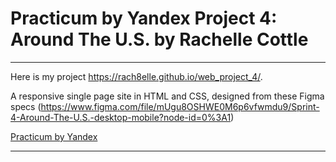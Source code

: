 # Practicum by Yandex Project 4: Around The U.S.  by Rachelle Cottle

----
Here is my project https://rach8elle.github.io/web_project_4/.

A responsive single page site in HTML and CSS, designed from these Figma specs (https://www.figma.com/file/mUgu8OSHWE0M6p6vfwmdu9/Sprint-4-Around-The-U.S.-desktop-mobile?node-id=0%3A1)

[Practicum by Yandex](https://www.practicum.yandex.com "Practicum by Yandex")


----
